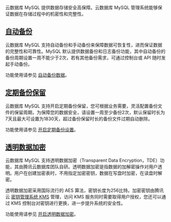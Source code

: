 云数据库 MySQL 提供数据存储安全高保障。云数据库 MySQL 管理系统能够保证数据在存储过程中的机密性和完整性。

## [自动备份](id:ZDBF)
云数据库 MySQL 支持自动备份和手动备份来保障数据可恢复性，进而保证数据的完整性和可靠性。MySQL 默认提供数据备份和日志备份功能，其中自动备份的备份周期设置一周不能少于2次，若有其他备份需求，可通过控制台或 API 随时发起手动备份。

功能使用请参见 [自动备份数据](https://cloud.tencent.com/document/product/236/35172#ZDBFSJ)。

## [定期备份保留](id:DQBFBL)
云数据库 MySQL 支持开启定期备份保留，您可根据业务需要，灵活配置备份文件的保留周期，为保障您的数据安全，请设置一周至少备份2次，默认保留时长为7天且最大可设置为1830天，超过备份保留时长的备份文件过期自动删除。

功能使用请参见 [开启定期备份设置](https://cloud.tencent.com/document/product/236/35172#DQBFBL)。

## [透明数据加密](id:TMSJJM)
云数据库 MySQL 支持透明数据加密（Transparent Data Encryption，TDE）功能，其由腾讯云数据库团队自研。透明数据加密是指数据的加解密操作对用户透明。用户在创建加密表时，不用指定加密密钥，数据在写盘时加密，在读盘时解密。

透明数据加密采用国际流行的 AES 算法，密钥长度为256比特。加密密钥由腾讯云 [密钥管理系统 KMS](https://cloud.tencent.com/document/product/573/8780) 管理，访问 KMS 服务同时需要取得用户授权，您还可以通过 KMS 控制台对密钥进行更换，进一步提升系统的安全性。

功能使用请参见 [开启透明数据加密](https://cloud.tencent.com/document/product/236/41101)。

